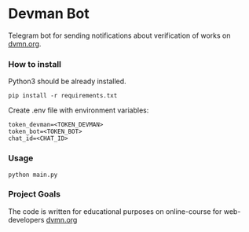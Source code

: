 # Devman Bot

Telegram bot for sending notifications about verification of works on [dvmn.org](https://dvmn.org/modules).
### How to install

Python3 should be already installed.
```
pip install -r requirements.txt
```
Create .env file with environment variables:
```
token_devman=<TOKEN_DEVMAN>
token_bot=<TOKEN_BOT>
chat_id=<CHAT_ID>
```
### Usage
```
python main.py
```
### Project Goals
The code is written for educational purposes on online-course for web-developers [dvmn.org](https://dvmn.org)

